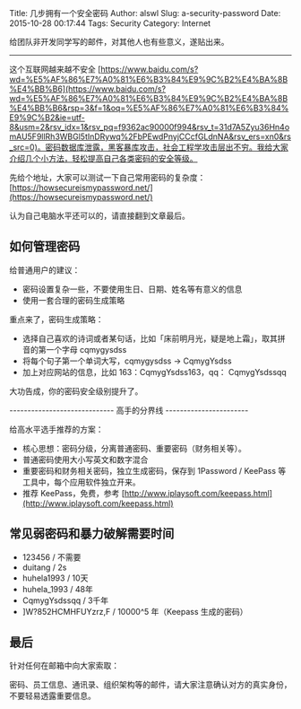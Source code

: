 Title: 几步拥有一个安全密码
Author: alswl
Slug: a-security-password
Date: 2015-10-28 00:17:44
Tags: Security
Category: Internet


给团队非开发同学写的邮件，对其他人也有些意义，遂贴出来。

-----

这个互联网越来越不安全 [https://www.baidu.com/s?wd=%E5%AF%86%E7%A0%81%E6%B3%84%E9%9C%B2%E4%BA%8B%E4%BB%B6](https://www.baidu.com/s?wd=%E5%AF%86%E7%A0%81%E6%B3%84%E9%9C%B2%E4%BA%8B%E4%BB%B6&rsp=3&f=1&oq=%E5%AF%86%E7%A0%81%E6%B3%84%E9%9C%B2&ie=utf-8&usm=2&rsv_idx=1&rsv_pq=f9362ac90000f994&rsv_t=31d7A5Zyu36Hn4omAU5F9llRh3WBGl5tInDRywq%2FbPEwdPnyjCCcfGLdnNA&rsv_ers=xn0&rs_src=0)。密码数据库泄露，黑客暴库攻击，社会工程学攻击层出不穷。我给大家介绍几个小方法，轻松提高自己各类密码的安全等级。

先给个地址，大家可以测试一下自己常用密码的复杂度：[https://howsecureismypassword.net/](https://howsecureismypassword.net/)

认为自己电脑水平还可以的，请直接翻到文章最后。


## 如何管理密码

给普通用户的建议：

*   密码设置复杂一些，不要使用生日、日期、姓名等有意义的信息
*   使用一套合理的密码生成策略

重点来了，密码生成策略：

*   选择自己喜欢的诗词或者某句话，比如「床前明月光，疑是地上霜」，取其拼音的第一个字母 cqmygysdss
*   将每个句子第一个单词大写，cqmygysdss -> CqmygYsdss
*   加上对应网站的信息，比如 163：CqmygYsdss163，qq： CqmygYsdssqq

大功告成，你的密码安全级别提升了。

----------------------------- 高手的分界线 -----------------------

给高水平选手推荐的方案：

*   核心思想：密码分级，分离普通密码、重要密码（财务相关等）。
*   普通密码使用大小写英文和数字混合
*   重要密码和财务相关密码，独立生成密码，保存到 1Password / KeePass 等工具中，每个应用软件独立开来。
*   推荐 KeePass，免费，参考 [http://www.iplaysoft.com/keepass.html](http://www.iplaysoft.com/keepass.html)


##  常见弱密码和暴力破解需要时间

*   123456 / 不需要
*   duitang / 2s
*   huhela1993 / 10天
*   huhela\_1993 / 48年
*   CqmygYsdssqq / 3千年
*   ]W?852HCMHFUYzrz,F / 10000^5 年（Keepass 生成的密码）

## 最后

针对任何在邮箱中向大家索取：

密码、员工信息、通讯录、组织架构等的邮件，请大家注意确认对方的真实身份，不要轻易透露重要信息。
